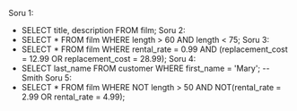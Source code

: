 Soru 1:
- SELECT title, description FROM film;
Soru 2:
- SELECT * FROM film WHERE length > 60 AND length < 75;
Soru 3:
- SELECT * FROM film WHERE rental_rate = 0.99 AND (replacement_cost = 12.99 OR replacement_cost = 28.99);
Soru 4:
- SELECT last_name FROM customer WHERE first_name = 'Mary'; -- Smith
Soru 5:
- SELECT * FROM film WHERE NOT length > 50 AND NOT(rental_rate = 2.99 OR rental_rate = 4.99);